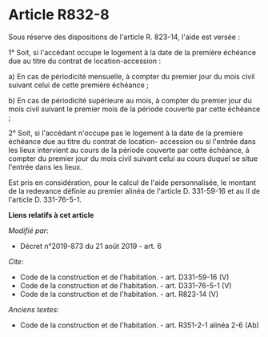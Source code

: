 # Article R832-8

Sous réserve des dispositions de l'article R. 823-14, l'aide est versée : 

1° Soit, si l'accédant occupe le logement à la date de la première échéance due au titre du contrat de location-accession : 

a) En cas de périodicité mensuelle, à compter du premier jour du mois civil suivant celui de cette première échéance ; 

b) En cas de périodicité supérieure au mois, à compter du premier jour du mois civil suivant le premier mois de la période
couverte par cette échéance ; 

2° Soit, si l'accédant n'occupe pas le logement à la date de la première échéance due au titre du contrat de location-
accession ou si l'entrée dans les lieux intervient au cours de la période couverte par cette échéance, à compter du premier
jour du mois civil suivant celui au cours duquel se situe l'entrée dans les lieux. 

Est pris en considération, pour le calcul de l'aide personnalisée, le montant de la redevance définie au premier alinéa de
l'article D. 331-59-16 et au II de l'article D. 331-76-5-1.

**Liens relatifs à cet article**

_Modifié par_:

  - Décret n°2019-873 du 21 août 2019 - art. 6

_Cite_:

  - Code de la construction et de l'habitation. - art. D331-59-16 (V)
  - Code de la construction et de l'habitation. - art. D331-76-5-1 (V)
  - Code de la construction et de l'habitation. - art. R823-14 (V)

_Anciens textes_:

  - Code de la construction et de l'habitation. - art. R351-2-1 alinéa 2-6 (Ab)
